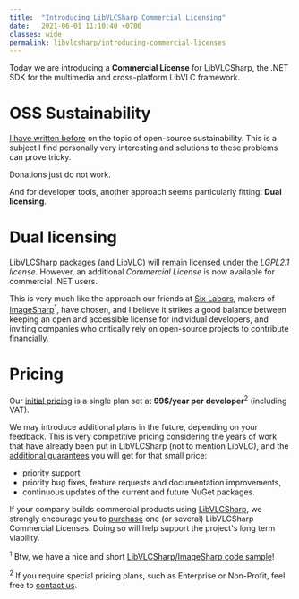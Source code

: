 ```yaml
---
title:  "Introducing LibVLCSharp Commercial Licensing"
date:   2021-06-01 11:10:40 +0700
classes: wide
permalink: libvlcsharp/introducing-commercial-licenses
---
```


Today we are introducing a **Commercial License** for LibVLCSharp, the .NET SDK for the multimedia and cross-platform LibVLC framework.

# OSS Sustainability

[I have written before](https://mfkl.github.io/2020/10/25/OSS-sutainability.html) on the topic of open-source sustainability. This is a subject I find personally very interesting and solutions to these problems can prove tricky.

Donations just do not work.

And for developer tools, another approach seems particularly fitting: **Dual licensing**.

# Dual licensing

LibVLCSharp packages (and LibVLC) will remain licensed under the _LGPL2.1 license_. However, an additional _Commercial License_ is now available for commercial .NET users.

This is very much like the approach our friends at [Six Labors](https://sixlabors.com/pricing/), makers of [ImageSharp](https://github.com/SixLabors/ImageSharp)<sup>1</sup>, have chosen, and I believe it strikes a good balance between keeping an open and accessible license for individual developers, and inviting companies who critically rely on open-source projects to contribute financially.

# Pricing

Our [initial pricing](https://videolabs.io/solutions/libvlcsharp) is a single plan set at **99$/year per developer**<sup>2</sup> (including VAT).

We may introduce additional plans in the future, depending on your feedback. This is very competitive pricing considering the years of work that have already been put in LibVLCSharp (not to mention LibVLC), and the [additional guarantees](https://videolabs.io/solutions/libvlcsharp-commercial-license/) you will get for that small price:

- priority support,
- priority bug fixes, feature requests and documentation improvements,
- continuous updates of the current and future NuGet packages.

If your company builds commercial products using [LibVLCSharp](https://code.videolan.org/videolan/LibVLCSharp), we strongly encourage you to [purchase](https://videolabs.io/solutions/libvlcsharp/) one (or several) LibVLCSharp Commercial Licenses. Doing so will help support the project's long term viability.

<sup>1</sup> Btw, we have a nice and short [LibVLCSharp/ImageSharp code sample](https://code.videolan.org/mfkl/libvlcsharp-samples/-/blob/master/PreviewThumbnailExtractor/Program.cs)!

<sup>2</sup> If you require special pricing plans, such as Enterprise or Non-Profit, feel free to [contact us](mailto:dotnet@videolabs.io).
